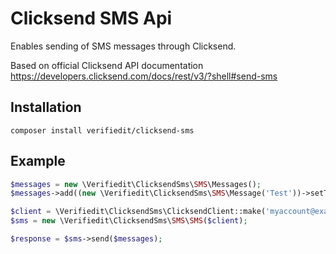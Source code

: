 # Clicksend SMS Api

Enables sending of SMS messages through Clicksend. 

Based on official Clicksend API documentation https://developers.clicksend.com/docs/rest/v3/?shell#send-sms

## Installation

```shell
composer install verifiedit/clicksend-sms
```

## Example

```php
$messages = new \Verifiedit\ClicksendSms\SMS\Messages();
$messages->add((new \Verifiedit\ClicksendSms\SMS\Message('Test'))->setTo('+61411111111'));

$client = \Verifiedit\ClicksendSms\ClicksendClient::make('myaccount@example.com', 'secret')
$sms = new \Verifiedit\ClicksendSms\SMS\SMS($client);

$response = $sms->send($messages);
```
